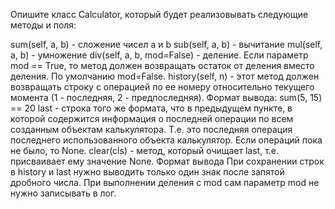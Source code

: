 Опишите класс Calculator, который будет реализовывать следующие методы и поля:

sum(self, a, b) - сложение чисел a и b
sub(self, a, b) - вычитание
mul(self, a, b) - умножение
div(self, a, b, mod=False) - деление. Если параметр mod == True, то метод должен возвращать остаток от деления вместо деления. По умолчанию mod=False.
history(self, n) - этот метод должен возвращать строку с операцией по ее номеру относительно текущего момента (1 - последняя, 2 - предпоследняя). 
Формат вывода: sum(5, 15) == 20
last - строка того же формата, что в предыдущем пункте, в которой содержится информация о последней операции по всем созданным объектам калькулятора. 
Т.е. это последняя операция последнего использованного объекта калькулятор. Если операций пока не было, то None.
clear(cls) - метод, который очищает last, т.е. присваивает ему значение None.
Формат вывода
При сохранении строк в history и last нужно выводить только один знак после запятой дробного числа. 
При выполнении деления с mod сам параметр mod не нужно записывать в лог.
